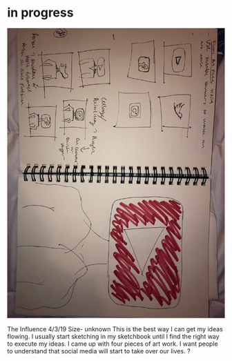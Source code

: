 # in progress
![In_progress](in_progress.jpg)

The Influence
4/3/19
Size- unknown
This is the best way I can get my ideas flowing. I usually start sketching in my sketchbook until I find the right way to execute my ideas. I came up with four pieces of art work. I want people to understand that social media will start to take over our lives. ?
